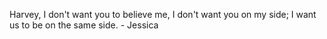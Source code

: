 Harvey, I don't want you to believe me, I don't want you on my side; I want us to be on the same side.  - Jessica
